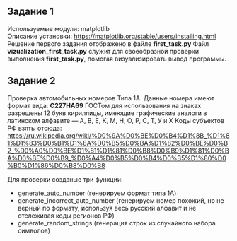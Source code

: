 ## Задание 1

Используемые модули: matplotlib  
Описание установки: https://matplotlib.org/stable/users/installing.html  
Решение первого задания отображено в файле **first_task.py**
Файл **vizualization_first_task.py** служит для своеобразной проверки выполнения **first_task.py**, помогая визуализировать вывод программы.


## Задание 2

Проверка автомобильных номеров Типа 1А.
Данные номера имеют формат вида:
**С227НА69**
ГОСТом для использования на знаках разрешены 12 букв кириллицы, имеющие графические аналоги в латинском алфавите — А, В, Е, К, М, Н, О, Р, С, Т, У и Х
Коды субъектов РФ взяты отсюда:
https://ru.wikipedia.org/wiki/%D0%9A%D0%BE%D0%B4%D1%8B_%D1%81%D1%83%D0%B1%D1%8A%D0%B5%D0%BA%D1%82%D0%BE%D0%B2_%D0%A0%D0%BE%D1%81%D1%81%D0%B8%D0%B9%D1%81%D0%BA%D0%BE%D0%B9_%D0%A4%D0%B5%D0%B4%D0%B5%D1%80%D0%B0%D1%86%D0%B8%D0%B8

Для проверки созданые три функции:
+ generate_auto_number (генерируем формат типа 1А)
+ generate_incorrect_auto_number (генерируем номер похожий, но не верный по формату, используя весь русский алфавит и не отслеживая коды регионов РФ)
+ generate_random_strings (генерация строк из случайного набора символов)
